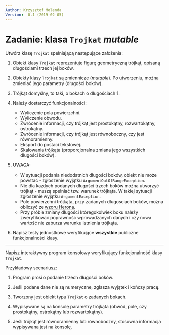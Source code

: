 ```yaml
---
Author: Krzysztof Molenda
Version:  0.1 (2019-02-05)
---
```


# Zadanie: klasa `Trojkat` _mutable_

Utwórz klasę `Trojkat` spełniającą następujące założenia:

1. Obiekt klasy `Trojkat` reprezentuje figurę geometryczną trójkąt, opisaną długościami trzech jej boków.

1. Obiekty klasy `Trojkat` są zmiennicze (_mutable_). Po utworzeniu, można zmieniać jego parametry (długości boków).

1. Trójkąt domyślny, to taki, o bokach o długościach 1.

1. Należy dostarczyć funkcjonalności:
    * Wyliczenie pola powierzchni.
    * Wyliczenie obwodu.
    * Zwrócenie informacji, czy trójkąt jest prostokątny, rozwartokątny, ostrokątny.
    * Zwrócenie informacji, czy trójkąt jest równoboczny, czy jest równoramienny.
    * Eksport do postaci tekstowej.
    * Skalowania trójkąta (proporcjonalna zmiana jego wszystkich długości boków).

1. UWAGA:
    * W sytuacji podania niedodatnich długości boków, obiekt nie może powstać - zgłoszenie wyjątku `ArgumentOutOfRangeException`.
    * Nie dla każdych podanych długości trzech boków można utworzyć trójkąt - muszą spełniać tzw. warunek trójkąta. W takiej sytuacji zgłoszenie wyjątku `ArgumentException`.
    * Pole powierzchni trójkąta, przy zadanych długościach boków, można obliczyć ze [wzoru Herona](https://pl.wikipedia.org/wiki/Wz%C3%B3r_Herona).
    * Przy próbie zmiany długości któregokolwiek boku należy zweryfikować poprawność wprowadzanych danych i czy nowa wartość nie zaburza warunku istnienia trójkąta.

1. Napisz testy jednostkowe weryfikujące **wszystkie** publiczne funkcjonalności klasy.

---

Napisz interaktywny program konsolowy weryfikujący funkcjonalność klasy `Trojkat`.

Przykładowy scenariusz:

1. Program prosi o podanie trzech długości boków.

2. Jeśli podane dane nie są numeryczne, zgłasza wyjątek i kończy pracę.

3. Tworzony jest obiekt typu `Trojkat` o zadanych bokach.

4. Wypisywane są na konsolę parametry trójkąta (obwód, pole, czy prostokątny, ostrokątny lub rozwartokątny).

5. Jeśli trójkąt jest równoramienny lub równoboczny, stosowna informacja wypisywana jest na konsolę.

